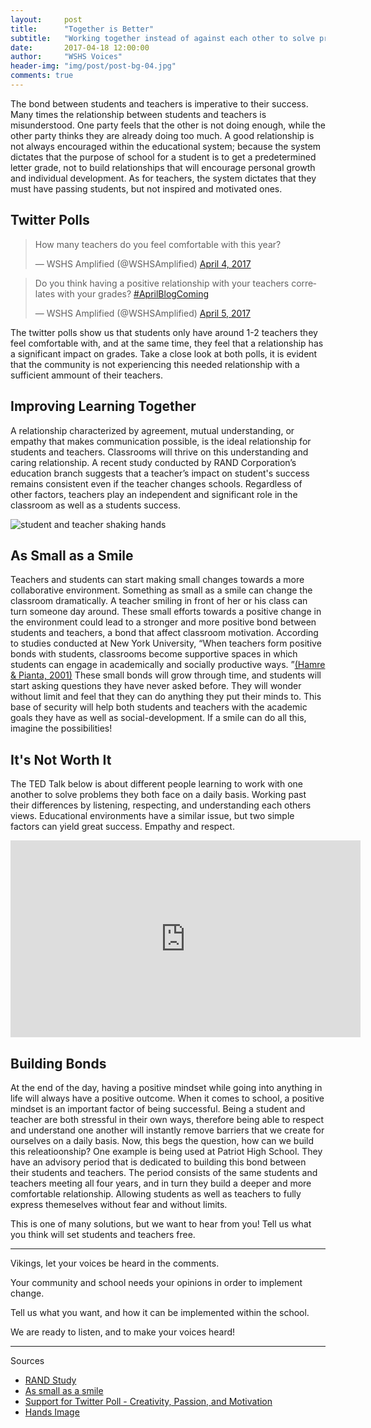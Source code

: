 ```yaml
---
layout:     post
title:      "Together is Better"
subtitle:   "Working together instead of against each other to solve problems within our shared environment."
date:       2017-04-18 12:00:00
author:     "WSHS Voices"
header-img: "img/post/post-bg-04.jpg"
comments: true
---
```

<!-- Start -->
<p>The bond between students and teachers is imperative to their success. Many times the relationship between students and teachers is
misunderstood. One party feels that the other is not doing enough, while the other party thinks they are already doing too much.  A good
relationship is not always encouraged within the educational system; because the system dictates that the purpose of school for a student 
is to get a predetermined letter grade, not to build relationships that will encourage personal growth and individual development. As for teachers,
the system dictates that they must have passing students, but not inspired and motivated ones. 
</p>

<!-- Twitter Polls-->
<h2 class="section-heading">Twitter Polls</h2>

<blockquote class="twitter-tweet" data-lang="en"><p lang="en" dir="ltr">How many teachers do you feel comfortable with this year?</p>&mdash;
WSHS Amplified (@WSHSAmplified) <a href="https://twitter.com/WSHSAmplified/status/849070829967204353">April 4, 2017</a></blockquote>
<script async src="//platform.twitter.com/widgets.js" charset="utf-8"></script>

<blockquote class="twitter-tweet" data-lang="en"><p lang="en" dir="ltr">Do you think having a positive relationship with your teachers correlates with your grades? <a href="https://twitter.com/hashtag/AprilBlogComing?src=hash">#AprilBlogComing</a></p>&mdash; WSHS Amplified (@WSHSAmplified) <a href="https://twitter.com/WSHSAmplified/status/849419725142708224">April 5, 2017</a></blockquote>
<script async src="//platform.twitter.com/widgets.js" charset="utf-8"></script>

<p>The twitter polls show us that students only have around 1-2 teachers they feel comfortable with, and at the same time, they feel that
a relationship has a significant impact on grades. Take a close look at both polls, it is evident that the community is not experiencing
this needed relationship with a sufficient ammount of their teachers.
</p>

<!-- Improving Together Section -->
<h2 class="section-heading">Improving Learning Together</h2>
<p>A relationship characterized by agreement, mutual understanding, or empathy that makes communication possible, is the ideal relationship for students and teachers. Classrooms will thrive on this understanding and caring relationship. A recent study conducted by RAND Corporation’s education branch suggests that a teacher’s impact on student's success remains consistent even if the teacher changes schools. Regardless of other factors, teachers play an independent and significant role in the classroom as well as a students success.</p>

<img src="{{ site.baseurl }}/img/post/inner/post04-img01.jpg" alt="student and teacher shaking hands">

<!--As Small as a Smile Section-->
<h2 class="section-heading">As Small as a Smile</h2>
<p>Teachers and students can start making small changes towards a more collaborative environment. Something as small as a smile can change the classroom dramatically. A teacher smiling in front of her or his class can turn someone day around. These small efforts towards a positive change in the environment could lead to a stronger and more positive bond between students and teachers, a bond that affect classroom motivation. According to studies conducted at New York University, “When teachers form positive bonds with students, classrooms become supportive spaces in which students can engage in academically and socially productive ways. ”<a href = "http://steinhardt.nyu.edu/appsych/opus/issues/2013/fall/gallagher ">(Hamre & Pianta, 2001)</a> These small bonds will grow through time, and students will start asking questions they have never asked before. They will wonder without limit and feel that they can do anything they put their minds to. This base of security will help both students and teachers with the academic goals they have as well as social-development. If a smile can do all this, imagine the possibilities!
</p>

<h2 class="section-heading">It's Not Worth It</h2>
<p>The TED Talk below is about different people learning to work with one another to solve problems they both face on a daily basis. Working past their differences by listening, respecting, and understanding each others views. Educational environments have a similar issue, but two simple factors can yield great success. Empathy and respect.</p>

<iframe width="560" height="315" src="https://www.youtube.com/embed/6V6p1tgHfm0" frameborder="0" allowfullscreen></iframe>

<!--Conclusion Section-->
<h2 class="section-heading">Building Bonds</h2>
<p>At the end of the day, having a positive mindset while going into anything in life will always have a positive outcome. When it comes to school, a positive mindset is an important factor of being successful. Being a student and teacher are both stressful in their own ways, therefore being able to respect and understand one another will instantly remove barriers that we create for ourselves on a daily basis. Now, this begs the question, how can we build this releatioonship? One example is being used at Patriot High School. They have an advisory period that is dedicated to building this bond between their students and teachers. The period consists of the same students and teachers meeting all four years, and in turn they build a deeper and more comfortable relationship. Allowing students as well as teachers to fully express themeselves without fear and without limits. 

This is one of many solutions, but we want to hear from you! Tell us what you think will set students and teachers free.</p>

<hr>

<p>Vikings, let your voices be heard in the comments.</p>
<p>Your community and school needs your opinions in order to implement change.</p>
<p>Tell us what you want, and how it can be implemented within the school.</p>
<p>We are ready to listen, and to make your voices heard!</p>

<hr>

<p>Sources</p>
<ul>
  <li><a href="http://www.rand.org/education/projects/measuring-teacher-effectiveness/teachers-matter.html">RAND Study</a></li>
  <li><a href="http://steinhardt.nyu.edu/appsych/opus/issues/2013/fall/gallagher">As small as a smile</a></li>
  <li><a href="https://www.ted.com/talks/ken_robinson_says_schools_kill_creativity">Support for Twitter Poll - Creativity, Passion, and Motivation</a></li>
  <li><a href="https://dribbble.com/shots/3261215-Together">Hands Image</a></li>
</ul>